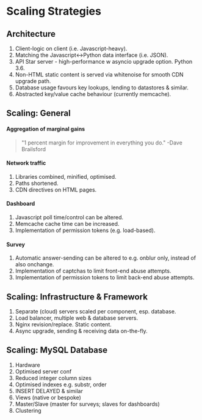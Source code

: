 Scaling Strategies
==================


Architecture
------------

1. Client-logic on client (i.e. Javascript-heavy).
1. Matching the Javascript<->Python data interface (i.e. JSON).
1. API Star server - high-performance w asyncio upgrade option. Python 3.6.
1. Non-HTML static content is served via whitenoise for smooth CDN upgrade path.
1. Database usage favours key lookups, lending to datastores & similar.
1. Abstracted key/value cache behaviour (currently memcache).

Scaling: General
----------------

#### Aggregation of marginal gains

> "1 percent margin for improvement in everything you do."
-Dave Brailsford

#### Network traffic

1. Libraries combined, minified, optimised.
1. Paths shortened.
1. CDN directives on HTML pages.

#### Dashboard

1. Javascript poll time/control can be altered.
1. Memcache cache time can be increased.
1. Implementation of permission tokens (e.g. load-based).

#### Survey

1. Automatic answer-sending can be altered to e.g. onblur only, instead of also onchange.
1. Implementation of captchas to limit front-end abuse attempts.
1. Implementation of permission tokens to limit back-end abuse attempts.


Scaling: Infrastructure & Framework
-----------------------------------

1. Separate (cloud) servers scaled per component, esp. database.
1. Load balancer, multiple web & database servers.
1. Nginx revision/replace. Static content.
1. Async upgrade, sending & receiving data on-the-fly.


Scaling: MySQL Database
-----------------------

1. Hardware
1. Optimised server conf
1. Reduced integer column sizes 
1. Optimised indexes e.g. substr, order
1. INSERT DELAYED & similar
1. Views (native or bespoke)
1. Master/Slave (master for surveys; slaves for dashboards)
1. Clustering
